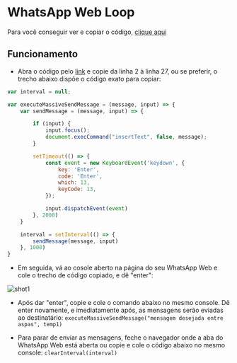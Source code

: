 
# WhatsApp Web Loop

Para você conseguir ver e copiar o código, [clique aqui](https://github.com/thedevelopernw/wpp_loop/blob/main/wpp.js)

## Funcionamento

- Abra o código pelo [link](https://github.com/thedevelopernw/wpp_loop/blob/main/wpp.js) e copie da linha 2 à linha 27, ou se preferir, o trecho abaixo dispõe o código exato para copiar:

```js
var interval = null;

var executeMassiveSendMessage = (message, input) => {
    var sendMessage = (message, input) => {

        if (input) {
            input.focus();
            document.execCommand("insertText", false, message);
        }

        setTimeout(() => {
            const event = new KeyboardEvent('keydown', {
                key: 'Enter',
                code: 'Enter',
                which: 13,
                keyCode: 13,
            });

            input.dispatchEvent(event)
        }, 2000)
    }

    interval = setInterval(() => {
        sendMessage(message, input)
    }, 1000)
} 
```


- Em seguida, vá ao cosole aberto na página do seu WhatsApp Web e cole o trecho de código copiado, e dê "enter":

![shot1](https://github.com/thedevelopernw/wpp_loop/blob/main/screenshots/console.png?raw=true)

- Após dar "enter", copie e cole o comando abaixo no mesmo console. Dê enter novamente, e imediatamente após, as mensagens serão eviadas ao destinatário: ```executeMassiveSendMessage("mensagem desejada entre aspas", temp1)```

- Para parar de enviar as mensagens, feche o navegador onde a aba do WhatsApp Web está aberta ou copie e cole o código abaixo no mesmo console:
```clearInterval(interval)```

